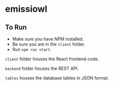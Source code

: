 # emissiowl

## To Run

- Make sure you have NPM installed.
- Be sure you are in the ```client``` folder.
- Run ```npm run start```.

```client``` folder houses the React frontend code.

```backend``` folder houses the REST API.

```tables``` houses the database tables in JSON format.
